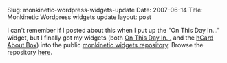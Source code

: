 Slug: monkinetic-wordpress-widgets-update
Date: 2007-06-14
Title: Monkinetic Wordpress widgets update
layout: post

I can&#39;t remember if I posted about this when I put up the &quot;On This Day In...&quot; widget, but I finally got my widgets (both [On This Day In...](http://redmonk.net/projects/widget_onthisday/) and the [hCard About Box](http://redmonk.net/projects/widget_hcard_about/)) into the public [monkinetic widgets repository](http://www.redmonk.net/svn/monkinetic_widgets/). Browse the repository [here](http://redmonk.net/websvn/listing.php?repname=monkinetic_widgets&amp;path=%2F&amp;sc=0).

